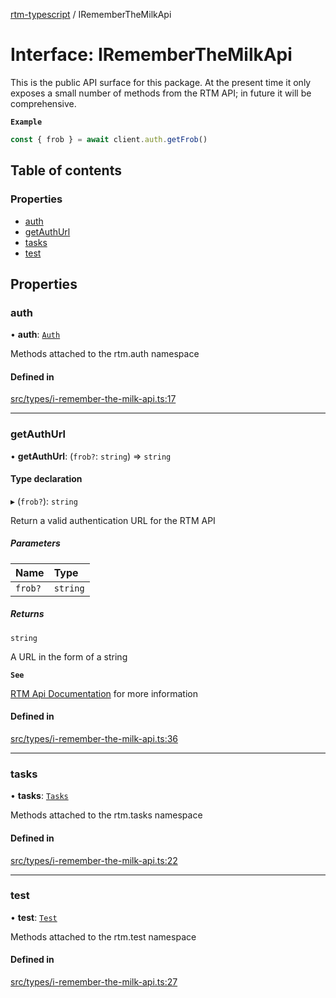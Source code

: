 [rtm-typescript](../README.md) / IRememberTheMilkApi

# Interface: IRememberTheMilkApi

This is the public API surface for this package. At the present time it only exposes a small number of methods from the RTM API; in future it will be comprehensive.

**`Example`**

```TypeScript
const { frob } = await client.auth.getFrob()
```

## Table of contents

### Properties

- [auth](IRememberTheMilkApi.md#auth)
- [getAuthUrl](IRememberTheMilkApi.md#getauthurl)
- [tasks](IRememberTheMilkApi.md#tasks)
- [test](IRememberTheMilkApi.md#test)

## Properties

### auth

• **auth**: [`Auth`](Auth.md)

Methods attached to the rtm.auth namespace

#### Defined in

[src/types/i-remember-the-milk-api.ts:17](https://github.com/benwainwright/rtm-typescript/blob/3311c46/src/types/i-remember-the-milk-api.ts#L17)

___

### getAuthUrl

• **getAuthUrl**: (`frob?`: `string`) => `string`

#### Type declaration

▸ (`frob?`): `string`

Return a valid authentication URL for the RTM API

##### Parameters

| Name | Type |
| :------ | :------ |
| `frob?` | `string` |

##### Returns

`string`

A URL in the form of a string

**`See`**

[RTM Api Documentation](https://www.rememberthemilk.com/services/api/authentication.rtm) for more information

#### Defined in

[src/types/i-remember-the-milk-api.ts:36](https://github.com/benwainwright/rtm-typescript/blob/3311c46/src/types/i-remember-the-milk-api.ts#L36)

___

### tasks

• **tasks**: [`Tasks`](Tasks.md)

Methods attached to the rtm.tasks namespace

#### Defined in

[src/types/i-remember-the-milk-api.ts:22](https://github.com/benwainwright/rtm-typescript/blob/3311c46/src/types/i-remember-the-milk-api.ts#L22)

___

### test

• **test**: [`Test`](Test.md)

Methods attached to the rtm.test namespace

#### Defined in

[src/types/i-remember-the-milk-api.ts:27](https://github.com/benwainwright/rtm-typescript/blob/3311c46/src/types/i-remember-the-milk-api.ts#L27)
